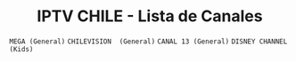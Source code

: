 <h1 align="center">IPTV CHILE - Lista de Canales</h1>

`MEGA (General)` `CHILEVISION  (General)` `CANAL 13 (General)` `DISNEY CHANNEL (Kids)`
 
